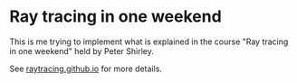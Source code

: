 # Ray tracing in one weekend

This is me trying to implement what is explained in the course "Ray tracing in one weekend" held by Peter Shirley.

See [raytracing.github.io](https://raytracing.github.io/) for more details.
